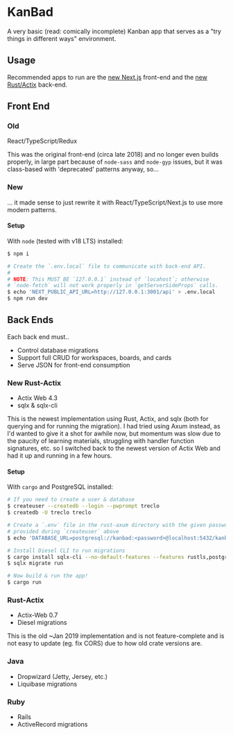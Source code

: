 # KanBad


A very basic (read: comically incomplete) Kanban app that serves as a
"try things in different ways" environment.

## Usage

Recommended apps to run are the [new Next.js](#new) front-end and the [new Rust/Actix](#new-rust-actix) back-end.

## Front End

### Old

React/TypeScript/Redux

This was the original front-end (circa late 2018) and no longer even builds properly,
in large part because of `node-sass` and `node-gyp` issues, but it was class-based
with 'deprecated' patterns anyway, so...

### New

... it made sense to just rewrite it with React/TypeScript/Next.js to use more modern patterns.

#### Setup

With `node` (tested with v18 LTS) installed:

```bash
$ npm i

# Create the `.env.local` file to communicate with back-end API.
#
# NOTE: This MUST BE `127.0.0.1` instead of `locahost`; otherwise
# `node-fetch` will not work properly in `getServerSideProps` calls.
$ echo 'NEXT_PUBLIC_API_URL=http://127.0.0.1:3001/api' > .env.local
$ npm run dev
```

## Back Ends

Each back end must..

- Control database migrations
- Support full CRUD for workspaces, boards, and cards
- Serve JSON for front-end consumption

### New Rust-Actix

- Actix Web 4.3
- sqlx & sqlx-cli

This is the newest implementation using Rust, Actix, and sqlx (both for querying
and for running the migration). I had tried using Axum instead, as I'd wanted to
give it a shot for awhile now, but momentum was slow due to the paucity of learning materials, struggling with handler function signatures, etc. so I switched back to
the newest version of Actix Web and had it up and running in a few hours.

#### Setup

With `cargo` and PostgreSQL installed:

```bash
# If you need to create a user & database
$ createuser --createdb --login --pwprompt treclo
$ createdb -U treclo treclo

# Create a `.env` file in the rust-axum directory with the given password
# provided during `createuser` above
$ echo 'DATABASE_URL=postgresql://kanbad:<password>@localhost:5432/kanbad' > .env

# Install Diesel CLI to run migrations
$ cargo install sqlx-cli --no-default-features --features rustls,postgres
$ sqlx migrate run

# Now build & run the app!
$ cargo run
```

### Rust-Actix

- Actix-Web 0.7
- Diesel migrations

This is the old ~Jan 2019 implementation and is not feature-complete
and is not easy to update (eg. fix CORS) due to how old crate versions are.

### Java

- Dropwizard (Jetty, Jersey, etc.)
- Liquibase migrations

### Ruby

- Rails
- ActiveRecord migrations
